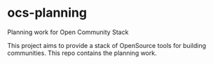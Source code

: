 # ocs-planning
Planning work for Open Community Stack

This project aims to provide a stack of OpenSource tools for building communities.
This repo contains the planning work.
